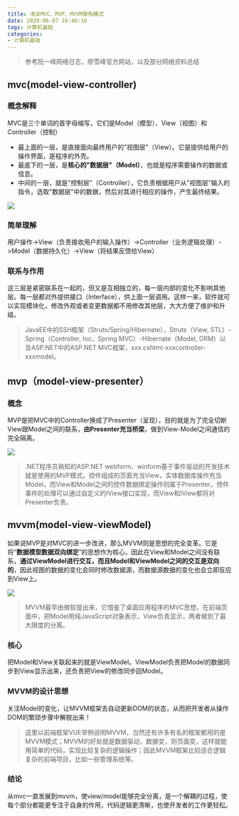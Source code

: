 ```yaml
---
title: 浅谈MVC、MVP、MVVM架构模式
date: 2020-06-07 16:46:16
tags: 计算机基础
categories:
- 计算机基础
---
```


> 参考阮一峰网络日志，廖雪峰官方网站，以及部分网络资料总结

## mvc(model-view-controller)
### 概念解释

MVC是三个单词的首字母缩写，它们是Model（模型）、View（视图）和Controller（控制）

- 最上面的一层，是直接面向最终用户的"视图层"（View）。它是提供给用户的操作界面，是程序的外壳。
- 最底下的一层，是**核心的"数据层"（Model）**，也就是程序需要操作的数据或信息。
- 中间的一层，就是"控制层"（Controller），它负责根据用户从"视图层"输入的指令，选取"数据层"中的数据，然后对其进行相应的操作，产生最终结果。

![](https://user-gold-cdn.xitu.io/2020/4/5/1714950836ab2b65?imageView2/0/w/1280/h/960/format/webp/ignore-error/1)

### 简单理解
用户操作->View（负责接收用户的输入操作）->Controller（业务逻辑处理）->Model（数据持久化）->View（将结果反馈给View）

### 联系与作用
这三层是紧密联系在一起的，但又是互相独立的，每一层内部的变化不影响其他层。每一层都对外提供接口（Interface），供上面一层调用。这样一来，软件就可以实现模块化，修改外观或者变更数据都不用修改其他层，大大方便了维护和升级。

> JavaEE中的SSH框架（Struts/Spring/Hibernate），Struts（View, STL）-Spring（Controller, Ioc、Spring MVC）-Hibernate（Model, ORM）以及ASP.NET中的ASP.NET MVC框架，xxx.cshtml-xxxcontroller-xxxmodel。

##  mvp（model-view-presenter）
### 概念
MVP是把MVC中的Controller换成了Presenter（呈现），目的就是为了完全切断View跟Model之间的联系，**由Presenter充当桥梁**，做到View-Model之间通信的完全隔离。

![](https://user-gold-cdn.xitu.io/2020/4/5/171495f433d4ed1f?imageView2/0/w/1280/h/960/format/webp/ignore-error/1)

> .NET程序员熟知的ASP.NET webform、winform基于事件驱动的开发技术就是使用的MVP模式。控件组成的页面充当View，实体数据库操作充当Model，而View和Model之间的控件数据绑定操作则属于Presenter。控件事件的处理可以通过自定义的IView接口实现，而View和IView都将对Presenter负责。

## mvvm(model-view-viewModel)
如果说MVP是对MVC的进一步改进，那么MVVM则是思想的完全变革。它是将“**数据模型数据双向绑定**”的思想作为核心，因此在View和Model之间没有联系，**通过ViewModel进行交互，而且Model和ViewModel之间的交互是双向的**，因此视图的数据的变化会同时修改数据源，而数据源数据的变化也会立即反应到View上。

![](https://user-gold-cdn.xitu.io/2020/4/5/17149616b6cb9aef?imageView2/0/w/1280/h/960/format/webp/ignore-error/1)

> MVVM最早由微软提出来，它借鉴了桌面应用程序的MVC思想，在前端页面中，把Model用纯JavaScript对象表示，View负责显示，两者做到了最大限度的分离。

### 核心
把Model和View关联起来的就是ViewModel。ViewModel负责把Model的数据同步到View显示出来，还负责把View的修改同步回Model。

### MVVM的设计思想
关注Model的变化，让MVVM框架去自动更新DOM的状态，从而把开发者从操作DOM的繁琐步骤中解脱出来！

> 这里以前端框架VUE举例说明MVVM，当然还有许多有名的框架都用的是MVVM模式；MVVM的好处就是数据驱动，数据变，则页面变，这样就能用简单的代码，实现比较复杂的逻辑操作；因此MVVM框架比较适合逻辑复杂的前端项目，比如一些管理系统等。

### 结论
从mvc一直发展到mvvm，使view/model能够完全分离，是一个解耦的过程，使每个部分都能更专注于自身的作用，代码逻辑更清晰，也使开发者的工作更轻松。


